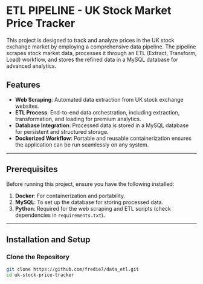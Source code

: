 # ETL PIPELINE - UK Stock Market Price Tracker

This project is designed to track and analyze prices in the UK stock exchange market by employing a comprehensive data pipeline. The pipeline scrapes stock market data, processes it through an ETL (Extract, Transform, Load) workflow, and stores the refined data in a MySQL database for advanced analytics.

## Features

- **Web Scraping**: Automated data extraction from UK stock exchange websites.
- **ETL Process**: End-to-end data orchestration, including extraction, transformation, and loading for premium analytics.
- **Database Integration**: Processed data is stored in a MySQL database for persistent and structured storage.
- **Dockerized Workflow**: Portable and reusable containerization ensures the application can be run seamlessly on any system.

---

## Prerequisites

Before running this project, ensure you have the following installed:

1. **Docker**: For containerization and portability.
2. **MySQL**: To set up the database for storing processed data.
3. **Python**: Required for the web scraping and ETL scripts (check dependencies in `requirements.txt`).

---

## Installation and Setup

### Clone the Repository

```bash
git clone https://github.com/fredie7/data_etl.git
cd uk-stock-price-tracker
```
